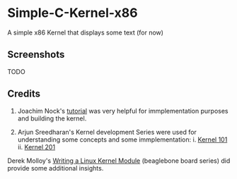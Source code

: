 # Simple-C-Kernel-x86
A simple x86 Kernel that displays some text (for now)

## Screenshots
TODO

## Credits
1. Joachim Nock's [tutorial](http://www.osdever.net/tutorials/view/writing-a-simple-c-kernel) was very helpful for immplementation purposes and building the kernel.

2. Arjun Sreedharan's Kernel development Series were used for understanding some concepts and some immplementation:
	i. [Kernel 101](http://arjunsreedharan.org/post/82710718100/kernel-101-lets-write-a-kernel)
	ii. [Kernel 201](http://arjunsreedharan.org/post/99370248137/kernel-201-lets-write-a-kernel-with-keyboard)
 
Derek Molloy's [Writing a Linux Kernel Module](http://derekmolloy.ie/writing-a-linux-kernel-module-part-1-introduction/) (beaglebone board series) did provide some additional insights.
